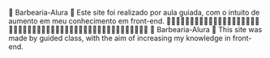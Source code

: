 🏮 Barbearia-Alura 🏮 
Este site foi realizado por aula guiada, com o intuito de aumento em meu conhecimento em front-end.
🐉🐉🐉🐉🐉🐉🐉🐉🐉🐉🐉🐉🐉🐉🐉🐉🐉🐉🐉🐉🐉🐉🐉🐉🐉🐉🐉🐉🐉🐉🐉🐉🐉🐉🐉🐉🐉🐉🐉🐉🐉🐉🐉🐉🐉🐉🐉🐉🐉🐉
🏮 Barbearia-Alura 🏮
This site was made by guided class, with the aim of increasing my knowledge in front-end.
